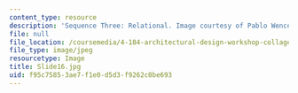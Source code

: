 ```yaml
---
content_type: resource
description: 'Sequence Three: Relational. Image courtesy of Pablo Wenceslao.'
file: null
file_location: /coursemedia/4-184-architectural-design-workshop-collage-method-and-form-spring-2004/f95c75853ae7f1e0d5d3f9262c0be693_Slide16.jpg
file_type: image/jpeg
resourcetype: Image
title: Slide16.jpg
uid: f95c7585-3ae7-f1e0-d5d3-f9262c0be693
---
```

